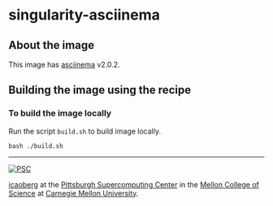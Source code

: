 # singularity-asciinema

## About the image
This image has [asciinema](https://asciinema.org/) v2.0.2.

## Building the image using the recipe

### To build the image locally
Run the script `build.sh` to build image locally.

```
bash ./build.sh
```

---
[![PSC](http://www.andrew.cmu.edu/user/icaoberg/images/logos/psc.png)](http://www.psc.edu)

[icaoberg](http://www.andrew.cmu.edu/~icaoberg) at the [Pittsburgh Supercomputing Center](http://www.psc.edu) in the [Mellon College of Science](https://www.cmu.edu/mcs/) at [Carnegie Mellon University](http://www.cmu.edu).
